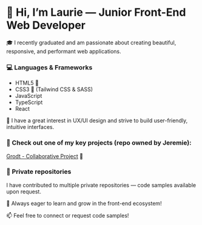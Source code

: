 # 👋 Hi, I’m Laurie — Junior Front-End Web Developer

🎓 I recently graduated and am passionate about creating beautiful, responsive, and performant web applications.

### 💻 Languages & Frameworks  
- HTML5 📝  
- CSS3 🎨 (Tailwind CSS & SASS)  
- JavaScript
- TypeScript
- React

🎨 I have a great interest in UX/UI design and strive to build user-friendly, intuitive interfaces.
   
### 📌 Check out one of my key projects (repo owned by Jeremie):  
[Grodt - Collaborative Project](https://github.com/JeremieTavares/Grodt) 🚀

### 🔐 Private repositories  
I have contributed to multiple private repositories — code samples available upon request.

🌱 Always eager to learn and grow in the front-end ecosystem!

📫 Feel free to connect or request code samples!
